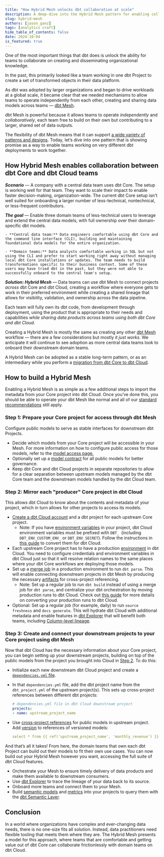 ```yaml
---
title: "How Hybrid Mesh unlocks dbt collaboration at scale"
description: A deep-dive into the Hybrid Mesh pattern for enabling collaboration between domain teams using dbt Core and dbt Cloud. 
slug: hybrid-mesh
authors: [jason_ganz]
tags: [analytics craft]
hide_table_of_contents: false
date: 2024-10-04
is_featured: true
---
```



One of the most important things that dbt does is unlock the ability for teams to collaborate on creating and disseminating organizational knowledge.

In the past, this primarily looked like a team working in one dbt Project to create a set of transformed objects in their data platform.

As dbt was adopted by larger organizations and began to drive workloads at a global scale, it became clear that we needed mechanisms to allow teams to operate independently from each other, creating and sharing data models across teams &mdash; [dbt Mesh](/best-practices/how-we-mesh/mesh-1-intro).

<!-- truncate -->

dbt Mesh is powerful because it allows teams to operate _independently_ and _collaboratively_, each team free to build on their own but contributing to a larger, shared set of data outputs.

The flexibility of dbt Mesh means that it can support [a wide variety of patterns and designs](/best-practices/how-we-mesh/mesh-3-structures). Today, let’s dive into one pattern that is showing promise as a way to enable teams working on very different dbt deployments to work together.

## How Hybrid Mesh enables collaboration between dbt Core and dbt Cloud teams

**_Scenario_** &mdash; A company with a central data team uses dbt Core. The setup is working well for that team. They want to scale their impact to enable faster decision-making, organization-wide. The current dbt Core setup isn't well suited for onboarding a larger number of less-technical, nontechnical, or less-frequent contributors. 

**_The goal_** &mdash; Enable three domain teams of less-technical users to leverage and extend the central data models, with full ownership over their domain-specific dbt models.

    - **Central data team:** Data engineers comfortable using dbt Core and the command line interface (CLI), building and maintaining foundational data models for the entire organization.

    - **Domain teams:** Data analysts comfortable working in SQL but not using the CLI and prefer to start working right away without managing local dbt Core installations or updates. The team needs to build transformations specific to their business context. Some of these users may have tried dbt in the past, but they were not able to successfully onboard to the central team's setup.

**_Solution: Hybrid Mesh_** &mdash; Data teams can use dbt Mesh to connect projects *across* dbt Core and dbt Cloud, creating a workflow where everyone gets to work in their preferred environment while creating a shared lineage that allows for visibility, validation, and ownership across the data pipeline. 

Each team will fully own its dbt code, from development through deployment, using the product that is appropriate to their needs and capabilities _while sharing data products across teams using both dbt Core and dbt Cloud._

<Lightbox src="/img/blog/2024-10-04-hybrid-mesh/hybrid-mesh.png" width="75%" title="A before and after diagram highlighting how a Hybrid Mesh allows central data teams using dbt Core to work with domain data teams using dbt Cloud." />

Creating a Hybrid Mesh is mostly the same as creating any other [dbt Mesh](/guides/mesh-qs?step=1) workflow &mdash; there are a few considerations but mostly _it just works_. We anticipate it will continue to see adoption as more central data teams look to onboard their downstream domain teams. 

A Hybrid Mesh can be adopted as a stable long-term pattern, or as an intermediary while you perform a [migration from dbt Core to dbt Cloud](/guides/core-cloud-2?step=1).

## How to build a Hybrid Mesh
Enabling a Hybrid Mesh is as simple as a few additional steps to import the metadata from your Core project into dbt Cloud. Once you’ve done this, you should be able to operate your dbt Mesh like normal and all of our [standard recommendations](/best-practices/how-we-mesh/mesh-1-intro) still apply. 

### Step 1: Prepare your Core project for access through dbt Mesh

Configure public models to serve as stable interfaces for downstream dbt Projects.

- Decide which models from your Core project will be accessible in your Mesh. For more information on how to configure public access for those models, refer to the [model access page.](/docs/collaborate/govern/model-access)
- Optionally set up a [model contract](/docs/collaborate/govern/model-contracts) for all public models for better governance.
- Keep dbt Core and dbt Cloud projects in separate repositories to allow for a clear separation between upstream models managed by the dbt Core team and the downstream models handled by the dbt Cloud team.

### Step 2: Mirror each "producer" Core project in dbt Cloud 
This allows dbt Cloud to know about the contents and metadata of your project, which in turn allows for other projects to access its models.

- [Create a dbt Cloud account](https://www.getdbt.com/signup/) and a dbt project for each upstream Core project.
  - Note: If you have [environment variables](/docs/build/environment-variables) in your project, dbt Cloud environment variables must be prefixed with `DBT_ `(including `DBT_ENV_CUSTOM_ENV_` or `DBT_ENV_SECRET`). Follow the instructions in [this guide](https://docs.getdbt.com/guides/core-to-cloud-1?step=8#environment-variables) to convert them for dbt Cloud.
- Each upstream Core project has to have a production [environment](/docs/dbt-cloud-environments) in dbt Cloud. You need to configure credentials and environment variables in dbt Cloud just so that it will resolve relation names to the same places where your dbt Core workflows are deploying those models.
- Set up a [merge job](/docs/deploy/merge-jobs) in a production environment to run `dbt parse`. This will enable connecting downstream projects in dbt Mesh by producing the necessary [artifacts](/reference/artifacts/dbt-artifacts) for cross-project referencing.
  - Note: Set up a regular job to run `dbt build` instead of using a merge job for `dbt parse`, and centralize your dbt orchestration by moving production runs to dbt Cloud. Check out [this guide](/guides/core-to-cloud-1?step=9) for more details on converting your production runs to dbt Cloud.
- Optional: Set up a regular job (for example, daily) to run `source freshness` and `docs generate`. This will hydrate dbt Cloud with additional metadata and enable features in [dbt Explorer](/docs/collaborate/explore-projects) that will benefit both teams, including [Column-level lineage](/docs/collaborate/column-level-lineage).

### Step 3: Create and connect your downstream projects to your Core project using dbt Mesh
Now that dbt Cloud has the necessary information about your Core project, you can begin setting up your downstream projects, building on top of the public models from the project you brought into Cloud in [Step 2](#step-2-mirror-each-producer-core-project-in-dbt-cloud). To do this:
- Initialize each new downstream dbt Cloud project and create a [`dependencies.yml` file](/docs/collaborate/govern/project-dependencies#use-cases). 
- In that `dependencies.yml` file, add the dbt project name from the `dbt_project.yml` of the upstream project(s). This sets up cross-project references between different dbt projects:

    ```yaml
    # dependencies.yml file in dbt Cloud downstream project
    projects:
    - name: upstream_project_name
    ```
- Use [cross-project references](/reference/dbt-jinja-functions/ref#ref-project-specific-models) for public models in upstream project. Add [version](/reference/dbt-jinja-functions/ref#versioned-ref) to references of versioned models:
  ```yaml
  select * from {{ ref('upstream_project_name', 'monthly_revenue') }}
  ```

And that’s all it takes! From here, the domain teams that own each dbt Project can build out their models to fit their own use cases. You can now build out your Hybrid Mesh however you want, accessing the full suite of dbt Cloud features.
- Orchestrate your Mesh to ensure timely delivery of data products and make them available to downstream consumers.
- Use [dbt Explorer](/docs/collaborate/explore-projects) to trace the lineage of your data back to its source.
- Onboard more teams and connect them to your Mesh.
- Build [semantic models](/docs/build/semantic-models) and [metrics](/docs/build/metrics-overview) into your projects to query them with the [dbt Semantic Layer](https://www.getdbt.com/product/semantic-layer).


## Conclusion

In a world where organizations have complex and ever-changing data needs, there is no one-size fits all solution. Instead, data practitioners need flexible tooling that meets them where they are. The Hybrid Mesh presents a model for this approach, where teams that are comfortable and getting value out of dbt Core can collaborate frictionlessly with domain teams on dbt Cloud.
